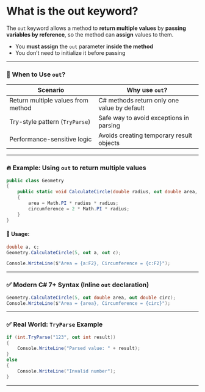# What is the out keyword?

The `out` keyword allows a method to **return multiple values** by **passing variables by reference**, so the method can **assign** values to them.

* You **must assign** the `out` parameter **inside the method**
* You don’t need to initialize it before passing

***

### 🧠 When to Use `out`?

| Scenario                           | Why use `out`?                              |
| ---------------------------------- | ------------------------------------------- |
| Return multiple values from method | C# methods return only one value by default |
| Try-style pattern (`TryParse`)     | Safe way to avoid exceptions in parsing     |
| Performance-sensitive logic        | Avoids creating temporary result objects    |

***

### 🔥 Example: Using `out` to return multiple values

```csharp
public class Geometry
{
    public static void CalculateCircle(double radius, out double area, out double circumference)
    {
        area = Math.PI * radius * radius;
        circumference = 2 * Math.PI * radius;
    }
}

```

#### 🧪 Usage:

```csharp
double a, c;
Geometry.CalculateCircle(5, out a, out c);

Console.WriteLine($"Area = {a:F2}, Circumference = {c:F2}");
```

***

### ✅ Modern C# 7+ Syntax (Inline `out` declaration)

```csharp
Geometry.CalculateCircle(5, out double area, out double circ);
Console.WriteLine($"Area = {area}, Circumference = {circ}");
```

***

### ✅ Real World: `TryParse` Example

```csharp
if (int.TryParse("123", out int result))
{
    Console.WriteLine("Parsed value: " + result);
}
else
{
    Console.WriteLine("Invalid number");
}
```

***
